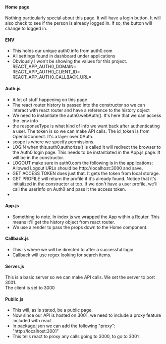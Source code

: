 #### Home page
Nothing particularly special about this page.  It will have a login button.  It will also check to see if the person is already logged in.  If so, the button will change to logged in.


#### ENV
- This holds our unique auth0 info from auth0.com
- All settings found in dashboard under applications
- Obviously I won't be showing the values for this project.  
REACT_APP_AUTH0_DOMAIN=    
REACT_APP_AUTH0_CLIENT_ID=    
REACT_APP_AUTH0_CALLBACK_URL=    

#### Auth.js
- A lot of stuff happening on this page
- The react router history is passed into the constructor so we can interact with react router and have a reference to the history object
- We need to instantiate the auth0.webAuth().  It's here that we can access the .env info
- the responseType is what kind of info we want back after authenticating a user.  The token is so we can make API calls. The id_token is from OpenIdConnect. It's a layer over 0Auth.
- scope is where we specify permissions. 
- LOGIN  when this.auth0.authorize() is called it will redirect the browser to the Auth0 login page.  This needs to be instantiated in the App.js page.  It will be in the constructor.
- LOGOUT make sure in auth0.com the following is in the applications: Allowed Logout URLs should be http://localhost:3000 and save.
- GET ACCESS TOKEN does just that.  It gets the token from local storage.
- GET PROFILE will return the profile if it's already found.  Notice that it's initialized in the constructor at top. If we don't have a user profile, we'll call the userInfo on Auth0 and pass it the access token.
- 

#### App.js
- Something to note. In index.js we wrapped the App within a Router. This means it'll get the history object from react router. 
- We use a render to pass the props down to the Home component.

#### Callback.js
- This is where we will be directed to after a successful login
- Callback will use regex looking for search items. 

#### Server.js
This is a basic server so we can make API calls.  We set the server to port 3001.     
The client is set to 3000

#### Public.js
- This will, as is stated, be a public page.  
- Now since our API is hosted on 3001, we need to include a proxy feature included with react
- In package.json we can add the following "proxy": "http://localhost:3001"
- This tells react to proxy any calls going to 3000, to go to 3001